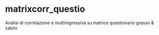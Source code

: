 # matrixcorr_questio
Analisi di correlazione e multiregressiva su matrice questionario grasso &amp; zabini
